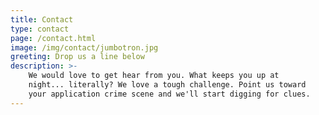 ```yaml
---
title: Contact
type: contact
page: /contact.html
image: /img/contact/jumbotron.jpg
greeting: Drop us a line below
description: >-
    We would love to get hear from you. What keeps you up at
    night... literally? We love a tough challenge. Point us toward
    your application crime scene and we'll start digging for clues.
---
```

